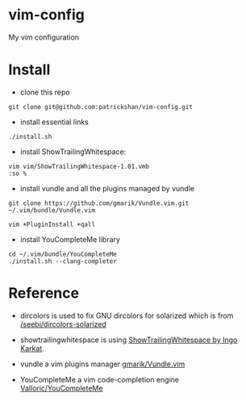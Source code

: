 vim-config
==========

My vim configuration

Install
=======

* clone this repo

```
git clone git@github.com:patrickshan/vim-config.git
```

* install essential links

```
./install.sh
```

* install ShowTrailingWhitespace:

```
vim vim/ShowTrailingWhitespace-1.01.vmb
:so %
```

* install vundle and all the plugins managed by vundle

```
git clone https://github.com/gmarik/Vundle.vim.git ~/.vim/bundle/Vundle.vim

vim +PluginInstall +qall
```

* install YouCompleteMe library

```
cd ~/.vim/bundle/YouCompleteMe
./install.sh --clang-completer
```

Reference
=========

* dircolors is used to fix GNU dircolors for solarized which is from [/seebi/dircolors-solarized](https://github.com/seebi/dircolors-solarized)

* showtrailingwhitespace is using [ShowTrailingWhitespace by Ingo Karkat](http://vim.sourceforge.net/scripts/script.php?script_id=3966).

* vundle a vim plugins manager [gmarik/Vundle.vim](https://github.com/gmarik/Vundle.vim)

* YouCompleteMe a vim code-completion engine [Valloric/YouCompleteMe](https://github.com/Valloric/YouCompleteMe)
